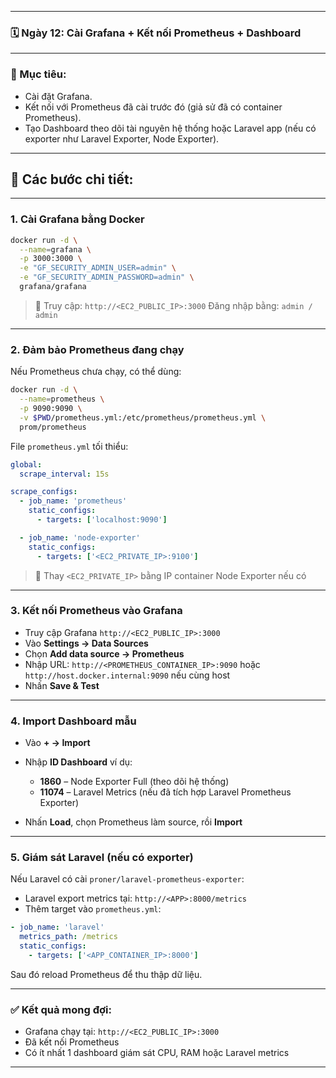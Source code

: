 

---

### 🗓 Ngày 12: Cài Grafana + Kết nối Prometheus + Dashboard

---

### 🎯 Mục tiêu:

* Cài đặt Grafana.
* Kết nối với Prometheus đã cài trước đó (giả sử đã có container Prometheus).
* Tạo Dashboard theo dõi tài nguyên hệ thống hoặc Laravel app (nếu có exporter như Laravel Exporter, Node Exporter).

---

## 🔧 Các bước chi tiết:

---

### **1. Cài Grafana bằng Docker**

```bash
docker run -d \
  --name=grafana \
  -p 3000:3000 \
  -e "GF_SECURITY_ADMIN_USER=admin" \
  -e "GF_SECURITY_ADMIN_PASSWORD=admin" \
  grafana/grafana
```

> 📌 Truy cập: `http://<EC2_PUBLIC_IP>:3000`
> Đăng nhập bằng: `admin / admin`

---

### **2. Đảm bảo Prometheus đang chạy**

Nếu Prometheus chưa chạy, có thể dùng:

```bash
docker run -d \
  --name=prometheus \
  -p 9090:9090 \
  -v $PWD/prometheus.yml:/etc/prometheus/prometheus.yml \
  prom/prometheus
```

File `prometheus.yml` tối thiểu:

```yaml
global:
  scrape_interval: 15s

scrape_configs:
  - job_name: 'prometheus'
    static_configs:
      - targets: ['localhost:9090']

  - job_name: 'node-exporter'
    static_configs:
      - targets: ['<EC2_PRIVATE_IP>:9100']
```

> 📌 Thay `<EC2_PRIVATE_IP>` bằng IP container Node Exporter nếu có

---

### **3. Kết nối Prometheus vào Grafana**

* Truy cập Grafana `http://<EC2_PUBLIC_IP>:3000`
* Vào **Settings → Data Sources**
* Chọn **Add data source → Prometheus**
* Nhập URL: `http://<PROMETHEUS_CONTAINER_IP>:9090` hoặc `http://host.docker.internal:9090` nếu cùng host
* Nhấn **Save & Test**

---

### **4. Import Dashboard mẫu**

* Vào **+ → Import**
* Nhập **ID Dashboard** ví dụ:

  * **1860** – Node Exporter Full (theo dõi hệ thống)
  * **11074** – Laravel Metrics (nếu đã tích hợp Laravel Prometheus Exporter)
* Nhấn **Load**, chọn Prometheus làm source, rồi **Import**

---

### **5. Giám sát Laravel (nếu có exporter)**

Nếu Laravel có cài `proner/laravel-prometheus-exporter`:

* Laravel export metrics tại: `http://<APP>:8000/metrics`
* Thêm target vào `prometheus.yml`:

```yaml
- job_name: 'laravel'
  metrics_path: /metrics
  static_configs:
    - targets: ['<APP_CONTAINER_IP>:8000']
```

Sau đó reload Prometheus để thu thập dữ liệu.

---

### ✅ Kết quả mong đợi:

* Grafana chạy tại: `http://<EC2_PUBLIC_IP>:3000`
* Đã kết nối Prometheus
* Có ít nhất 1 dashboard giám sát CPU, RAM hoặc Laravel metrics

---


